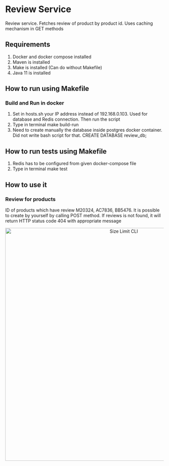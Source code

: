 # Review Service

Review service. Fetches review of product by product id. Uses caching mechanism in GET methods


## Requirements

1. Docker and docker compose installed
2. Maven is installed
3. Make is installed (Can do without Makefile)
4. Java 11 is installed


## How to run using Makefile

### Build and Run in docker
1. Set in hosts.sh your IP address instead of 192.168.0.103. Used for database and Redis connection. Then run the script
2. Type in terminal make build-run
3. Need to create manually the database inside postgres docker container. Did not write bash script for that. CREATE DATABASE review_db;

## How to run tests using Makefile

1. Redis has to be configured from given docker-compose file
2. Type in terminal make test


## How to use it
### Review for products
ID of products which have review M20324, AC7836, BB5476. It is possible to create by yourself by calling POST method. If reviews is not found, it will return HTTP status code 404 with appropriate message

<p align="center">
  <img src="https://snipboard.io/NnvgdO.jpg" alt="Size Limit CLI" width="738">
</p>